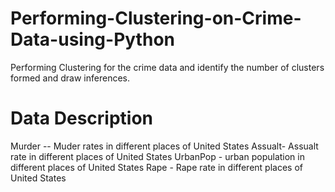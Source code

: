 # Performing-Clustering-on-Crime-Data-using-Python
Performing Clustering for the crime data and identify the number of clusters formed and draw inferences.


# Data Description

Murder -- Muder rates in different places of United States
Assualt- Assualt rate in different places of United States
UrbanPop - urban population in different places of United States
Rape - Rape rate in different places of United States
